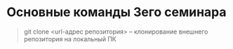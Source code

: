 # Основные команды 3его семинара

>git clone <url-адрес репозитория> – клонирование внешнего репозитория на  локальный ПК
